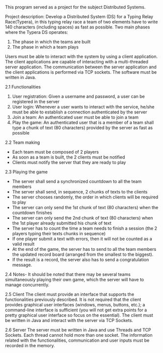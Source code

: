 This program served as a project for the subject Distributed Systems.

Project description:
Develop a Distributed System (DS) for a Typing Relay Race(Typera),
in this typing relay race a team of two elements have to write 140 characters (including spaces) as fast as possible.
Two main phases where the Typera DS operates:
1. The phase in which the teams are built
2. The phase in which a team plays

Users must be able to interact with the system by using a client application. The client
applications are capable of interacting with a multi-threaded server application. The
communication between the server application and the client applications is performed via TCP
sockets. The software must be written in Java.

2.1 Functionalities
1. User registration: Given a username and password, a user can be registered in the server
2. User login: Whenever a user wants to interact with the service, he/she must be able to establish a connection authenticated by the server
3. Join a team: An authenticated user must be able to join a team
4. Play the game: An authenticated user that is a member of a team shall type a chunk of
text (80 characters) provided by the server as fast as possible

2.2 Team making
- Each team must be composed of 2 players
- As soon as a team is built, the 2 clients must be notified
- Clients must notify the server that they are ready to play

2.3 Playing the game
- The server shall send a synchronized countdown to all the team members
- The server shall send, in sequence, 2 chunks of texts to the clients
- The server chooses randomly, the order in which clients will be required to play
- The server can only send the 1st chunk of text (80 characters) when the countdown finishes
- The server can only send the 2nd chunk of text (80 characters) when the 1st player already submitted his chunk of text
- The server has to count the time a team needs to finish a session (the 2 players typing their texts chunks in sequence)
- If one player submit a text with errors, then it will not be counted as a valid result
- At the end of the game, the server has to send to all the team members the updated record board (arranged from the smallest to the biggest).
- If the result is a record, the server also has to send a congratulation message.

2.4 Notes- It should be noted that there may be several teams simultaneously playing their own game, which the server will have to manage concurrently.

2.5 Client
The client must provide an interface that supports the functionalities previously described. It is
not required that the client provides graphical user interfaces (windows, menus, buttons, etc.);
a command-line interface is sufficient (you will not get extra points for a pretty graphical user
interface so focus on the essential). The client must be written in Java and interact with the
server via TCP Sockets.

2.6 Server
The server must be written in Java and use Threads and TCP Sockets. Each thread cannot hold
more than one socket. The information related with the functionalities, communication and
user inputs must be recorded in the memory.